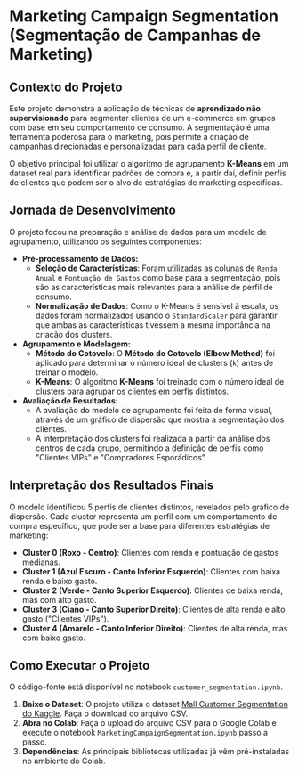 # Marketing Campaign Segmentation (Segmentação de Campanhas de Marketing)

## Contexto do Projeto

Este projeto demonstra a aplicação de técnicas de **aprendizado não supervisionado** para segmentar clientes de um e-commerce em grupos com base em seu comportamento de consumo. A segmentação é uma ferramenta poderosa para o marketing, pois permite a criação de campanhas direcionadas e personalizadas para cada perfil de cliente.

O objetivo principal foi utilizar o algoritmo de agrupamento **K-Means** em um dataset real para identificar padrões de compra e, a partir daí, definir perfis de clientes que podem ser o alvo de estratégias de marketing específicas.

## Jornada de Desenvolvimento

O projeto focou na preparação e análise de dados para um modelo de agrupamento, utilizando os seguintes componentes:

* **Pré-processamento de Dados:**
    * **Seleção de Características**: Foram utilizadas as colunas de `Renda Anual` e `Pontuação de Gastos` como base para a segmentação, pois são as características mais relevantes para a análise de perfil de consumo.
    * **Normalização de Dados**: Como o K-Means é sensível à escala, os dados foram normalizados usando o `StandardScaler` para garantir que ambas as características tivessem a mesma importância na criação dos clusters.
* **Agrupamento e Modelagem:**
    * **Método do Cotovelo**: O **Método do Cotovelo (Elbow Method)** foi aplicado para determinar o número ideal de clusters (`k`) antes de treinar o modelo.
    * **K-Means**: O algoritmo **K-Means** foi treinado com o número ideal de clusters para agrupar os clientes em perfis distintos.
* **Avaliação de Resultados:**
    * A avaliação do modelo de agrupamento foi feita de forma visual, através de um gráfico de dispersão que mostra a segmentação dos clientes.
    * A interpretação dos clusters foi realizada a partir da análise dos centros de cada grupo, permitindo a definição de perfis como "Clientes VIPs" e "Compradores Esporádicos".

## Interpretação dos Resultados Finais

O modelo identificou 5 perfis de clientes distintos, revelados pelo gráfico de dispersão. Cada cluster representa um perfil com um comportamento de compra específico, que pode ser a base para diferentes estratégias de marketing:

* **Cluster 0 (Roxo - Centro)**: Clientes com renda e pontuação de gastos medianas.
* **Cluster 1 (Azul Escuro - Canto Inferior Esquerdo)**: Clientes com baixa renda e baixo gasto.
* **Cluster 2 (Verde - Canto Superior Esquerdo)**: Clientes de baixa renda, mas com alto gasto.
* **Cluster 3 (Ciano - Canto Superior Direito)**: Clientes de alta renda e alto gasto ("Clientes VIPs").
* **Cluster 4 (Amarelo - Canto Inferior Direito)**: Clientes de alta renda, mas com baixo gasto.

## Como Executar o Projeto

O código-fonte está disponível no notebook `customer_segmentation.ipynb`.

1.  **Baixe o Dataset**: O projeto utiliza o dataset [Mall Customer Segmentation do Kaggle](datasets/Mall_Customers.csv). Faça o download do arquivo CSV.
2.  **Abra no Colab**: Faça o upload do arquivo CSV para o Google Colab e execute o notebook `MarketingCampaignSegmentation.ipynb` passo a passo.
3.  **Dependências**: As principais bibliotecas utilizadas já vêm pré-instaladas no ambiente do Colab.